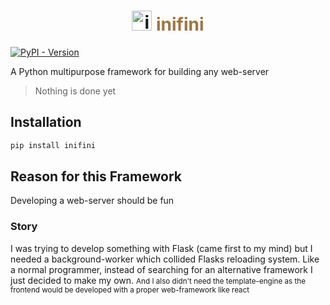 <h1 style="text-align: center">
    <img src="https://github.com/utility-libraries/configlib-py/raw/main/README.assets/inifini.svg" alt="inifini" style="height: 32px" />
    <span style="color: #a07440">inifini</span>
</h1>

[![PyPI - Version](https://img.shields.io/pypi/v/inifini)](https://pypi.org/project/inifini/)

A Python multipurpose framework for building any web-server

> Nothing is done yet

## Installation

```bash
pip install inifini
```

## Reason for this Framework

Developing a web-server should be fun

### Story

I was trying to develop something with Flask (came first to my mind)
but I needed a background-worker which collided Flasks reloading system.
Like a normal programmer, instead of searching for an alternative framework
I just decided to make my own.
<small>And I also didn't need the template-engine as the frontend would
be developed with a proper web-framework like react</small>
